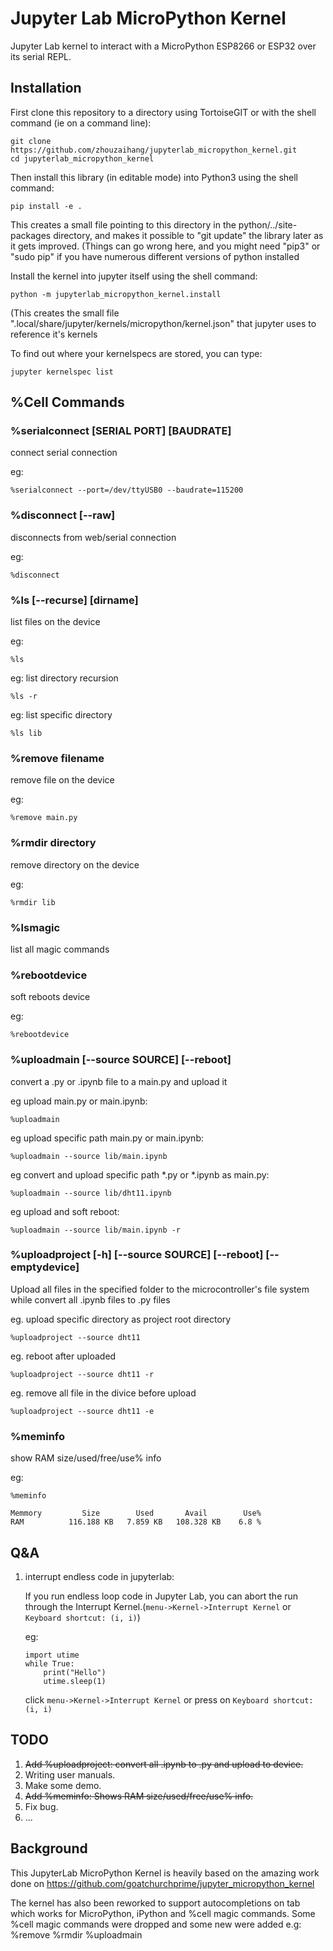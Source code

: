 # Jupyter Lab MicroPython Kernel
Jupyter Lab kernel to interact with a MicroPython ESP8266 or ESP32 over its serial REPL.

## Installation

First clone this repository to a directory using TortoiseGIT or with the shell command (ie on a command line):
```shell script
git clone https://github.com/zhouzaihang/jupyterlab_micropython_kernel.git
cd jupyterlab_micropython_kernel
```

Then install this library (in editable mode) into Python3 using the shell command:
```shell script
pip install -e .
```

This creates a small file pointing to this directory in the python/../site-packages 
directory, and makes it possible to "git update" the library later as it gets improved.
(Things can go wrong here, and you might need "pip3" or "sudo pip" if you have 
numerous different versions of python installed

Install the kernel into jupyter itself using the shell command:

```shell script
python -m jupyterlab_micropython_kernel.install
```

(This creates the small file ".local/share/jupyter/kernels/micropython/kernel.json" 
that jupyter uses to reference it's kernels

To find out where your kernelspecs are stored, you can type:
```shell script
jupyter kernelspec list
```

## %Cell Commands

### %serialconnect [SERIAL PORT] [BAUDRATE]

connect serial connection

eg:
```jupyter
%serialconnect --port=/dev/ttyUSB0 --baudrate=115200
```

### %disconnect [--raw]

disconnects from web/serial connection

eg:
```jupyter
%disconnect
```

### %ls [--recurse] [dirname]

list files on the device

eg:
```jupyter
%ls
```

eg: list directory recursion
```jupyter
%ls -r
```

eg: list specific directory
```jupyter
%ls lib
```


### %remove filename

remove file on the device

eg:
```jupyter
%remove main.py
```

### %rmdir directory

remove directory on the device

eg:
```jupyter
%rmdir lib
```

### %lsmagic

list all magic commands

### %rebootdevice

soft reboots device

eg:
```jupyter
%rebootdevice
```

### %uploadmain [--source SOURCE] [--reboot]

convert a .py or .ipynb file to a main.py and upload it

eg upload main.py or main.ipynb:
```jupyter
%uploadmain
```

eg upload specific path main.py or main.ipynb:
```jupyter
%uploadmain --source lib/main.ipynb
```

eg convert and upload specific path *.py or *.ipynb as main.py:
```jupyter
%uploadmain --source lib/dht11.ipynb
```

eg upload and soft reboot:
```jupyter
%uploadmain --source lib/main.ipynb -r
```

### %uploadproject [-h] [--source SOURCE] [--reboot] [--emptydevice]

Upload all files in the specified folder to the microcontroller's file system while convert all .ipynb files to .py files

eg. upload specific directory as project root directory

```jupyter
%uploadproject --source dht11
```

eg. reboot after uploaded

```jupyter
%uploadproject --source dht11 -r
```

eg. remove all file in the divice before upload

```jupyter
%uploadproject --source dht11 -e
```

### %meminfo
    
show RAM size/used/free/use% info

eg:
```jupyter
%meminfo

Memmory         Size        Used       Avail        Use%    
RAM          116.188 KB   7.859 KB   108.328 KB    6.8 %
```
## Q&A

1. interrupt endless code in jupyterlab:
    
    If you run endless loop code in Jupyter Lab, you can abort the run through the Interrupt Kernel.(`menu->Kernel->Interrupt Kernel` or `Keyboard shortcut: (i, i)`)
    
    eg:
    
    ```jupyter
    import utime
    while True:
        print("Hello")
        utime.sleep(1)
    ```

    click `menu->Kernel->Interrupt Kernel` or press on `Keyboard shortcut: (i, i)`

## TODO
1. ~~Add %uploadproject: convert all .ipynb to .py and upload to device.~~
1. Writing user manuals.
1. Make some demo.
1. ~~Add %meminfo: Shows RAM size/used/free/use% info.~~
1. Fix bug.
1. ...

## Background
This JupyterLab MicroPython Kernel is heavily based on the amazing work done on https://github.com/goatchurchprime/jupyter_micropython_kernel

The kernel has also been reworked to support autocompletions on tab which works for MicroPython, iPython and %cell magic commands.
Some %cell magic commands were dropped and some new were added e.g: %remove %rmdir %uploadmain
